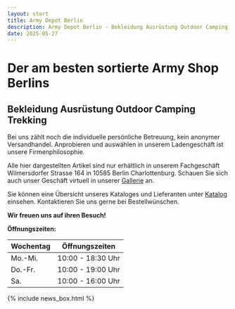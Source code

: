 ```yaml
---
layout: start
title: Army Depot Berlin
description: Army Depot Berlin - Bekleidung Ausrüstung Outdoor Camping Trekking Militär
date: 2025-05-27
---
```

# Der am besten sortierte Army Shop Berlins

## Bekleidung Ausrüstung Outdoor Camping Trekking

Bei uns zählt noch die individuelle persönliche Betreuung, kein anonymer Versandhandel. Anprobieren und auswählen in unserem Ladengeschäft ist unsere Firmenphilosophie.

Alle hier dargestellten Artikel sind nur erhältlich in unserem Fachgeschäft Wilmersdorfer Strasse 164 in 10585 Berlin Charlottenburg. Schauen Sie sich auch unser Geschäft virtuell in unserer [Gallerie](./gallerie/) an.

Sie können eine Übersicht unseres Kataloges und Lieferanten unter [Katalog](./katalog/) einsehen. Kontaktieren Sie uns gerne bei Bestellwünschen.

**Wir freuen uns auf ihren Besuch!**

<!-- ### Zu unseren Lieferanten:

![Shop Außenansicht](/assets/images/shop-outside.jpg)
![Shop Innenansicht](/assets/images/shop-inside.jpg) -->

<!-- ## Kontakt

**Army Depot Berlin**  
Inhaber:  
Thi Lien Trang  
Wilmersdorfer Strasse 164  
10585 Berlin Charlottenburg  
[army.depot.berlin@gmail.com](mailto:army.depot.berlin@gmail.com)  
Tel.: (030) 342 74 51  
Fax: (030) 342 70 33   -->

**Öffnungszeiten:**  

| Wochentag | Öffnungszeiten    |
| --------- | ----------------- |
| Mo.-Mi.   | 10:00 - 18:30 Uhr |
| Do.-Fr.   | 10:00 - 19:00 Uhr |
| Sa.       | 10:00 - 16:00 Uhr |

{% include news_box.html %}
